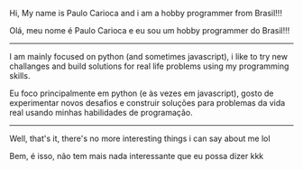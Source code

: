 Hi, My name is Paulo Carioca and i am a hobby programmer from Brasil!!!

Olá, meu nome é Paulo Carioca e eu sou um hobby programmer do Brasil!!!

---------------------------------------------------------------------------------------------------------------------------------------------------------------------------------------------------

I am mainly focused on python (and sometimes javascript), i like to try new challanges and build solutions for real life problems using my programming skills.

Eu foco principalmente em python (e às vezes em javascript), gosto de experimentar novos desafios e construir soluções para problemas da vida real usando minhas habilidades de programação.

----------------------------------------------------------------------------------------------------------------------------------------------------------------------------------------------------

Well, that's it, there's no more interesting things i can say about me lol

Bem, é isso, não tem mais nada interessante que eu possa dizer kkk

